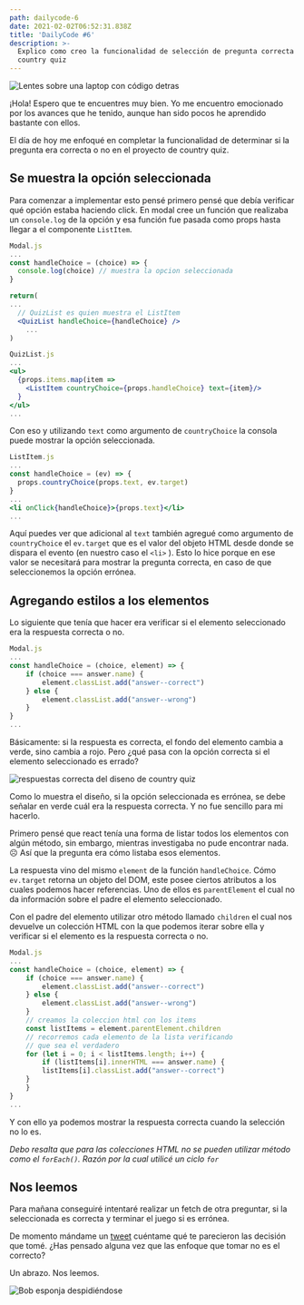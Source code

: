 ```yaml
---
path: dailycode-6
date: 2021-02-02T06:52:31.838Z
title: 'DailyCode #6'
description: >-
  Explico como creo la funcionalidad de selección de pregunta correcta en
  country quiz
---
```

![Lentes sobre una laptop con código detras](/assets/welcome-blog.jpeg)

¡Hola! Espero que te encuentres muy bien. Yo me encuentro emocionado por los avances que he tenido, aunque han sido pocos he aprendido bastante con ellos.

El día de hoy me enfoqué en completar la funcionalidad de determinar si la pregunta era correcta o no en el proyecto de country quiz.

## Se muestra la opción seleccionada

Para comenzar a implementar esto pensé primero pensé que debía verificar qué opción estaba haciendo click. En modal cree un función que realizaba un `console.log` de la opción y esa función fue pasada como props hasta llegar a el componente `ListItem`.

```jsx
Modal.js
...
const handleChoice = (choice) => {
  console.log(choice) // muestra la opcion seleccionada
}

return(
...
  // QuizList es quien muestra el ListItem
  <QuizList handleChoice={handleChoice} />
	...
)
```

```jsx
QuizList.js
...
<ul>
  {props.items.map(item =>
    <ListItem countryChoice={props.handleChoice} text={item}/>
  }
</ul>
...
```

Con eso y utilizando `text` como argumento de `countryChoice` la consola puede mostrar la opción seleccionada.

```jsx
ListItem.js
...
const handleChoice = (ev) => {
  props.countryChoice(props.text, ev.target)
}
...
<li onClick{handleChoice}>{props.text}</li>
...
```

Aquí puedes ver que adicional al `text` también agregué como argumento de `countryChoice` el `ev.target` que es el valor del objeto HTML desde donde se dispara el evento (en nuestro caso el `<li>` ). Esto lo hice porque en ese valor se necesitará para mostrar la pregunta correcta, en caso de que seleccionemos la opción errónea.

## Agregando estilos a los elementos

Lo siguiente que tenía que hacer era verificar si el elemento seleccionado era la respuesta correcta o no.

```jsx
Modal.js
...
const handleChoice = (choice, element) => {
	if (choice === answer.name) {
		element.classList.add("answer--correct")
	} else {
		element.classList.add("answer--wrong")
	}
}
...
```

Básicamente: si la respuesta es correcta, el fondo del elemento cambia a verde, sino cambia a rojo. Pero ¿qué pasa con la opción correcta si el elemento seleccionado es errado?

![respuestas correcta del diseno de country quiz](/assets/country-quiz-answers.png)

Como lo muestra el diseño, si la opción seleccionada es errónea, se debe señalar en verde cuál era la respuesta correcta. Y no fue sencillo para mi hacerlo.

Primero pensé que react tenía una forma de listar todos los elementos con algún método, sin embargo, mientras investigaba no pude encontrar nada. ☹️ Así que la pregunta era cómo listaba esos elementos.

La respuesta vino del mismo `element` de la función `handleChoice`. Cómo `ev.target` retorna un objeto del DOM, este posee ciertos atributos a los cuales podemos hacer referencias. Uno de ellos es `parentElement` el cual no da información sobre el padre el elemento seleccionado.

Con el padre del elemento utilizar otro método llamado `children` el cual nos devuelve un colección HTML con la que podemos iterar sobre ella y verificar si el elemento es la respuesta correcta o no.

```jsx
Modal.js
...
const handleChoice = (choice, element) => {
	if (choice === answer.name) {
		element.classList.add("answer--correct")	
	} else {
		element.classList.add("answer--wrong")
	}
	// creamos la coleccion html con los items
	const listItems = element.parentElement.children
	// recorremos cada elemento de la lista verificando
	// que sea el verdadero
	for (let i = 0; i < listItems.length; i++) {
		if (listItems[i].innerHTML === answer.name) {
	    listItems[i].classList.add("answer--correct")
    }
	}
}
...
```

Y con ello ya podemos mostrar la respuesta correcta cuando la selección no lo es.

_Debo resalta que para las colecciones HTML no se pueden utilizar método como el `forEach()`. Razón por la cual utilicé un ciclo `for`_

## Nos leemos

Para mañana conseguiré intentaré realizar un fetch de otra preguntar, si la seleccionada es correcta y terminar el juego si es errónea.

De momento mándame un [tweet](twitter.com/jsifontez_) cuéntame qué te parecieron las decisión que tomé. ¿Has pensado alguna vez que las enfoque que tomar no es el correcto?

Un abrazo. Nos leemos.

![Bob esponja despidiéndose](/assets/cya.gif)
